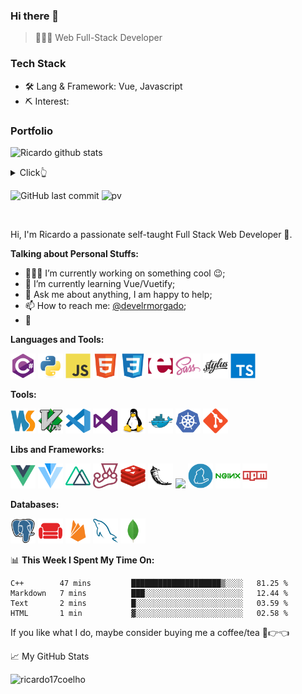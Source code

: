 ### Hi there 👋

<!--
**ricardo17coelho/ricardo17coelho** is a ✨ _special_ ✨ repository because its `README.md` (this file) appears on your GitHub profile.

Here are some ideas to get you started:

- 🔭 I’m currently working on ...
- 🌱 I’m currently learning ...
- 👯 I’m looking to collaborate on ...
- 🤔 I’m looking for help with ...
- 💬 Ask me about ...
- 📫 How to reach me: ...
- 😄 Pronouns: ...
- ⚡ Fun fact: ...
-->

> 👨🏻‍💻 Web Full-Stack Developer

### Tech Stack

- 🛠 Lang & Framework: Vue, Javascript
- ⛏ Interest: 


### Portfolio

![Ricardo github stats](https://github-readme-stats.vercel.app/api?username=ricardo17coelho&show_icons=true&theme=dracula&hide=stars,issues)

<details>
  <summary>Click👆</summary>
  <pre>
  🤷‍♂️
  </pre>
</details>

![GitHub last commit](https://img.shields.io/github/last-commit/ricardo17coelho/ricardo17coelho)
![pv](https://pageview.vercel.app/?github_user=ricardo17coelho)


<br />

Hi, I'm Ricardo a passionate self-taught Full Stack Web Developer 🚀.

**Talking about Personal Stuffs:**

- 👨🏽‍💻 I’m currently working on something cool :wink:;
- 🌱 I’m currently learning Vue/Vuetify; 
- 💬 Ask me about anything, I am happy to help;
- 📫 How to reach me: [@develrmorgado](mailto:devel@rmorgado.ch?subject=[GitHub]);
- 📝

**Languages and Tools:**  

<code><img height="40" src="https://github.com/devicons/devicon/blob/master/icons/csharp/csharp-original.svg"></code>
<code><img height="40" src="https://github.com/devicons/devicon/blob/master/icons/python/python-original.svg"></code>
<code><img height="40" src="https://github.com/devicons/devicon/blob/master/icons/javascript/javascript-original.svg"></code>
<code><img height="40" src="https://github.com/devicons/devicon/blob/master/icons/html5/html5-original.svg"></code>
<code><img height="40" src="https://github.com/devicons/devicon/blob/master/icons/css3/css3-original.svg"></code>
<code><img height="40" src="https://github.com/devicons/devicon/blob/master/icons/erlang/erlang-original.svg"></code>
<code><img height="40" src="https://github.com/devicons/devicon/blob/master/icons/sass/sass-original.svg"></code>
<code><img height="40" src="https://github.com/devicons/devicon/blob/master/icons/stylus/stylus-original.svg"></code>
<code><img height="40" src="https://github.com/devicons/devicon/blob/master/icons/typescript/typescript-original.svg"></code>

**Tools:**

<code><img height="40" src="https://github.com/devicons/devicon/blob/master/icons/webstorm/webstorm-original.svg"></code>
<code><img height="40" src="https://github.com/devicons/devicon/blob/master/icons/vim/vim-original.svg"></code>
<code><img height="40" src="https://github.com/devicons/devicon/blob/master/icons/vscode/vscode-original.svg"></code>
<code><img height="40" src="https://github.com/devicons/devicon/blob/master/icons/visualstudio/visualstudio-plain.svg"></code>
<code><img height="40" src="https://github.com/devicons/devicon/blob/master/icons/linux/linux-original.svg"></code>
<code><img height="40" src="https://github.com/devicons/devicon/blob/master/icons/docker/docker-original.svg"></code>
<code><img height="40" src="https://github.com/devicons/devicon/blob/master/icons/kubernetes/kubernetes-plain.svg"></code>
<code><img height="40" src="https://github.com/devicons/devicon/blob/master/icons/git/git-original.svg"></code>

**Libs and Frameworks:**

<code><img height="40" src="https://github.com/devicons/devicon/blob/master/icons/vuejs/vuejs-original.svg"></code>
<code><img height="40" src="https://github.com/devicons/devicon/blob/master/icons/vuetify/vuetify-original.svg"></code>
<code><img height="40" src="https://github.com/devicons/devicon/blob/master/icons/nuxtjs/nuxtjs-original.svg"></code>
<code><img height="40" src="https://github.com/devicons/devicon/blob/master/icons/jest/jest-plain.svg"></code>
<code><img height="40" src="https://github.com/devicons/devicon/blob/master/icons/redis/redis-original.svg"></code>
<code><img height="40" src="https://github.com/devicons/devicon/blob/master/icons/flask/flask-original.svg"></code>
<code><img height="40" src="https://raw.githubusercontent.com/jmnote/z-icons/master/svg/lodash.svg"></code>
<code><img height="40" src="https://github.com/devicons/devicon/blob/master/icons/yarn/yarn-original.svg"></code>
<code><img height="40" src="https://github.com/devicons/devicon/blob/master/icons/nginx/nginx-original.svg"></code>
<code><img height="40" src="https://github.com/devicons/devicon/blob/master/icons/npm/npm-original-wordmark.svg"></code>

**Databases:**

<code><img height="40" src="https://github.com/devicons/devicon/blob/master/icons/postgresql/postgresql-original.svg"></code>
<code><img height="40" src="https://github.com/devicons/devicon/blob/master/icons/couchdb/couchdb-original.svg"></code>
<code><img height="40" src="https://github.com/devicons/devicon/blob/master/icons/firebase/firebase-plain.svg"></code>
<code><img height="40" src="https://github.com/devicons/devicon/blob/master/icons/mysql/mysql-original.svg"></code>
<code><img height="40" src="https://github.com/devicons/devicon/blob/master/icons/mongodb/mongodb-original.svg"></code>


📊 **This Week I Spent My Time On:**
<!--START_SECTION:waka-->
```text
C++        47 mins         ████████████████████▒░░░░   81.25 % 
Markdown   7 mins          ███░░░░░░░░░░░░░░░░░░░░░░   12.44 % 
Text       2 mins          █░░░░░░░░░░░░░░░░░░░░░░░░   03.59 % 
HTML       1 min           ▓░░░░░░░░░░░░░░░░░░░░░░░░   02.58 % 
```
<!--END_SECTION:waka-->

If you like what I do, maybe consider buying me a coffee/tea 🥺👉👈

📈 My GitHub Stats

<p> <img src="https://github-readme-stats.vercel.app/api?username=ricardo17coelho&show_icons=true&theme=gotham" alt="ricardo17coelho" />



